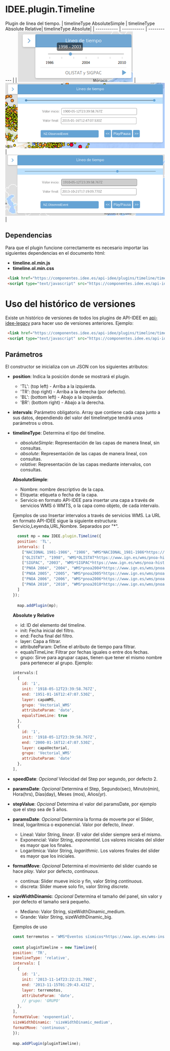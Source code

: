 # IDEE.plugin.Timeline

Plugin de línea del tiempo.
| timelineType AbsoluteSimple  | timelineType Absolute Relative| timelineType Absolute|
| ----------- | ----------- | ----------- |
| ![Timeline Básico](./img/timeline_img.png "Timeline Básico")     | ![Timeline Dinámico](./img/timeline_imgDinamic.png "Timeline Dinámico")      | ![Timeline Absoluto](./img/timeline_imgDinamic2.png "Timeline Absoluto")      |


## Dependencias

Para que el plugin funcione correctamente es necesario importar las siguientes dependencias en el documento html:

- **timeline.ol.min.js**
- **timeline.ol.min.css**


```html
 <link href="https://componentes.idee.es/api-idee/plugins/timeline/timeline.ol.min.css" rel="stylesheet" />
 <script type="text/javascript" src="https://componentes.idee.es/api-idee/plugins/timeline/timeline.ol.min.js"></script>
```

# Uso del histórico de versiones

Existe un histórico de versiones de todos los plugins de API-IDEE en [api-idee-legacy](https://github.com/Desarrollos-IDEE/API-IDEE/tree/master/api-idee-legacy/plugins) para hacer uso de versiones anteriores.
Ejemplo:
```html
 <link href="https://componentes.idee.es/api-idee/plugins/timeline/timeline-1.0.0.ol.min.css" rel="stylesheet" />
 <script type="text/javascript" src="https://componentes.idee.es/api-idee/plugins/timeline/timeline-1.0.0.ol.min.js"></script>
```

## Parámetros


El constructor se inicializa con un JSON con los siguientes atributos:

- **position**: Indica la posición donde se mostrará el plugin.
  - 'TL': (top left) - Arriba a la izquierda.
  - 'TR': (top right) - Arriba a la derecha (por defecto).
  - 'BL': (bottom left) - Abajo a la izquierda.
  - 'BR': (bottom right) - Abajo a la derecha.

- **intervals**: Parámetro obligatorio. Array que contiene cada capa junto a sus datos, dependiendo del valor del timelinetype tendrá unos parámetros u otros.

- **timelineType**: Determina el tipo del timeline.
  - _absoluteSimple_: Representación de las capas de manera lineal, sin consultas.
  - _absolute_: Representación de las capas de manera lineal, con consultas.
  - _relative_: Representación de las capas mediante intervalos, con consultas.

  **AbsoluteSimple**:
  - Nombre: nombre descriptivo de la capa.
  - Etiqueta: etiqueta o fecha de la capa.
  - Servicio en formato API-IDEE para insertar una capa a través de servicios WMS ó WMTS, o la capa como objeto, de cada intervalo.

  Ejemplos de uso
  Insertar intervalos a través de servicios WMS. La URL en formato API-IDEE sigue la siguiente estructura: Servicio,Leyenda,URL,Nombre. Separados por "*".
  ```javascript
    const mp = new IDEE.plugin.Timeline({
    position: 'TL',
    intervals: [
      ["NACIONAL 1981-1986", "1986", "WMS*NACIONAL_1981-1986*https://www.ign.es/wms/pnoa-historico*NACIONAL_1981-1986"],
      ["OLISTAT", "1998", "WMS*OLISTAT*https://www.ign.es/wms/pnoa-historico*OLISTAT"],
      ["SIGPAC", "2003", "WMS*SIGPAC*https://www.ign.es/wms/pnoa-historico*SIGPAC"],
      ["PNOA 2004", "2004", "WMS*pnoa2004*https://www.ign.es/wms/pnoa-historico*pnoa2004"],
      ["PNOA 2005", "2005", "WMS*pnoa2005*https://www.ign.es/wms/pnoa-historico*pnoa2005"],
      ["PNOA 2006", "2006", "WMS*pnoa2006*https://www.ign.es/wms/pnoa-historico*pnoa2006"],
      ["PNOA 2010", "2010", "WMS*pnoa2010*https://www.ign.es/wms/pnoa-historico*pnoa2010"]
    ]
  });

    map.addPlugin(mp);
  ```

  **Absolute y Relative**
  - id: ID del elemento del timeline.
  - init: Fecha inicial del filtro.
  - end: Fecha final del filtro.
  - layer: Capa a filtrar.
  - attributeParam: Define el atributo de tiempo para filtrar.
  - equalsTimeLine: Filtrar por fechas iguales o entre dos fechas.
  - grupo: Sirve para agrupar capas, tienen que tener el mismo nombre para pertenecer al grupo. Ejemplo:
  ```javascript
  intervals:[
    {
      id: '1',
      init: '1918-05-12T23:39:58.767Z',
      end: '1951-01-16T12:47:07.530Z',
      layer: capaWMS,
      grupo: 'Vectorial_WMS'
      attributeParam: 'date',
      equalsTimeLine: true
    },
    {
      id: '1',
      init: '1918-05-12T23:39:58.767Z',
      end: '2000-01-16T12:47:07.530Z',
      layer: capaVectorial,
      grupo: 'Vectorial_WMS'
      attributeParam: 'date'
    },
  ],
  ```
- **speedDate**: _Opcional_ Velocidad del Step por segundo, por defecto 2.
- **paramsDate**: _Opcional_ Determina el Step, Segundo(sec), Minuto(min), Hora(hrs), Días(day), Meses (mos), Años(yr).
- **stepValue**: _Opcional_ Determina el valor del paramsDate, por ejemplo que el step sea de 5 años.
- **paramsDate**: _Opcional_  Determina la forma de moverte por el Slider, lineal, logarítmica o exponencial. Valor por defecto, _linear_.
  - Lineal: Valor String, _linear_. El valor del slider siempre será el mismo.
  - Exponencial: Valor String, _exponential_. Los valores iniciales del slider es mayor que los finales.
  - Logarítmica: Valor String, _logarithmic_. Los valores finales del slider es mayor que los iniciales.
- **formatMove**: _Opcional_  Determina el movimiento del slider cuando se hace _play_. Valor por defecto, _continuous_.
  - continua: Slider mueve inicio y fin, valor String _continuous_.
  - discreta: Slider mueve solo fin, valor String _discrete_.
- **sizeWidthDinamic**: _Opcional_  Determina el tamaño del panel, sin valor y por defecto el tamaño será pequeño.
  - Mediano: Valor String, sizeWidthDinamic_medium.
  - Grande: Valor String, sizeWidthDinamic_big.

  Ejemplos de uso
  ```javascript
  const terremotos = 'WMS*Eventos sísmicos*https://www.ign.es/wms-inspire/geofisica*NZ.ObservedEvent'

  const pluginTimeline = new Timeline({
  position: 'TR',
  timelineType: 'relative',
  intervals: [
    {
      id: '1',
      init: '2013-11-14T23:22:21.799Z',
      end: '2013-11-15T01:29:43.421Z',
      layer: terremotos,
      attributeParam: 'date',
      // grupo: 'GRUPO'
    },
  ],
  formatValue: 'exponential',
  sizeWidthDinamic: 'sizeWidthDinamic_medium',
  formatMove: 'continuous',
  }); 

  map.addPlugin(pluginTimeline);
  ```

